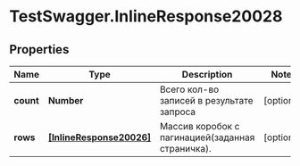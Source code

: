 # TestSwagger.InlineResponse20028

## Properties

Name | Type | Description | Notes
------------ | ------------- | ------------- | -------------
**count** | **Number** | Всего кол-во записей в результате запроса | [optional] 
**rows** | [**[InlineResponse20026]**](InlineResponse20026.md) | Массив коробок c пагинацией(заданная страничка). | [optional] 


